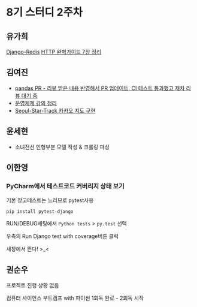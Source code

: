 # 8기 스터디 2주차

## 유가희 
[Django-Redis](https://github.com/kahee/Redis-cache-django)
[HTTP 완벽가이드 7장 정리](https://github.com/kahee/kahee.github.io/blob/master/_posts/Network/2018-09-13-Networkd_cache.md) 

## 김여진

* [pandas PR - 리뷰 받은 내용 반영해서 PR 업데이트, CI 테스트 통과했고 재차 리뷰 대기 중](https://github.com/pandas-dev/pandas/pull/22602)
* [운영체제 강의 정리](https://github.com/yeojin-dev/OS-Note/blob/master/고급운영체제%202주차.md)
* [Seoul-Star-Track 카카오 지도 구현](https://github.com/yeojin-dev/Seoul-Star-Track/commit/333bb1f09068c99d2a2b35b24867811f5d9df6f7)

## 윤세현
- 소녀전선 인형부분 모델 작성 & 크롤링 파싱

## 이한영

### PyCharm에서 테스트코드 커버리지 상태 보기

기본 장고테스트는 느리므로 pytest사용

```
pip install pytest-django
```

RUN/DEBUG세팅에서 `Python tests` > `py.test` 선택

우측의 Run Django test with coverage버튼 클릭

새창에서 뜬다! >_<

## 권순우

프로젝트 진행 상황 없음

컴퓨터 사이언스 부트캠프 with 파이썬 1회독 완료 - 2회독 시작
